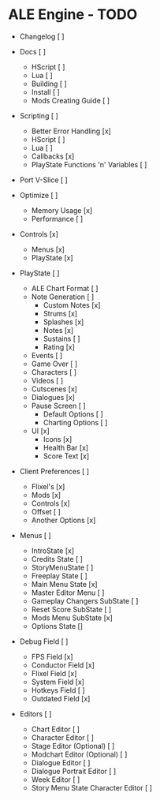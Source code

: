 # ALE Engine - TODO

- Changelog [ ]

- Docs [ ]
    - HScript [ ]
    - Lua [ ]
    - Building [ ]
    - Install [ ]
    - Mods Creating Guide [ ]

- Scripting [ ]
    - Better Error Handling [x]
    - HScript [ ]
    - Lua [ ]
    - Callbacks [x]
    - PlayState Functions 'n' Variables [ ]

- Port V-Slice [ ]

- Optimize [ ]
    - Memory Usage [x]
    - Performance [ ]

- Controls [x]
    - Menus [x]
    - PlayState [x]

- PlayState [ ]
    - ALE Chart Format [ ]
    - Note Generation [ ]
        - Custom Notes [x]
        - Strums [x]
        - Splashes [x]
        - Notes [x]
        - Sustains [ ]
        - Rating [x]
    - Events [ ]
    - Game Over [ ]
    - Characters [ ]
    - Videos [ ]
    - Cutscenes [x]
    - Dialogues [x]
    - Pause Screen [ ]
        - Default Options [ ]
        - Charting Options [ ]
    - UI [x]
        - Icons [x]
        - Health Bar [x]
        - Score Text [x]
    

- Client Preferences [ ]
    - Flixel's [x]
    - Mods [x]
    - Controls [x]
    - Offset [ ]
    - Another Options [x]

- Menus [ ]
    - IntroState [x]
    - Credits State [ ]
    - StoryMenuState [ ]
    - Freeplay State [ ]
    - Main Menu State [x]
    - Master Editor Menu [ ]
    - Gameplay Changers SubState [ ]
    - Reset Score SubState [ ]
    - Mods Menu SubState [x]
    - Options State []

- Debug Field [ ]
    - FPS Field [x]
    - Conductor Field [x]
    - Flixel Field [x]
    - System Field [x]
    - Hotkeys Field [ ]
    - Outdated Field [x]

- Editors [ ]
    - Chart Editor [ ]
    - Character Editor [ ]
    - Stage Editor (Optional) [ ]
    - Modchart Editor (Optional) [ ]
    - Dialogue Editor [ ]
    - Dialogue Portrait Editor [ ]
    - Week Editor [ ]
    - Story Menu State Character Editor [ ]
